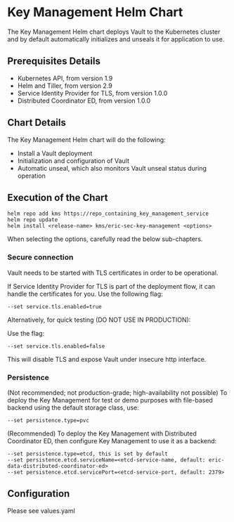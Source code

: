 # Key Management Helm Chart

The Key Management Helm chart deploys Vault to the Kubernetes cluster
and by default automatically initializes and unseals it for application to use.

## Prerequisites Details

* Kubernetes API, from version 1.9
* Helm and Tiller, from version 2.9
* Service Identity Provider for TLS, from version 1.0.0
* Distributed Coordinator ED, from version 1.0.0

## Chart Details

The Key Management Helm chart will do the following:

* Install a Vault deployment
* Initialization and configuration of Vault
* Automatic unseal, which also monitors Vault unseal status during operation

## Execution of the Chart

    helm repo add kms https://repo_containing_key_management_service
    helm repo update
    helm install <release-name> kms/eric-sec-key-management <options>

When selecting the options, carefully read the below sub-chapters.

### Secure connection

Vault needs to be started with TLS certificates in order to be operational.

If Service Identity Provider for TLS is part of the deployment flow,
it can handle the certificates for you. Use the following flag:

    --set service.tls.enabled=true

Alternatively, for quick testing (DO NOT USE IN PRODUCTION):

Use the flag:

    --set service.tls.enabled=false

This will disable TLS and expose Vault under insecure http interface.

### Persistence

(Not recommended; not production-grade; high-availability not possible)
To deploy the Key Management for test or demo purposes with
file-based backend using the default storage class, use:

    --set persistence.type=pvc

(Recommended)
To deploy the Key Management with Distributed Coordinator ED, then
configure Key Management to use it as a backend:

    --set persistence.type=etcd, this is set by default
    --set persistence.etcd.serviceName=<etcd-service-name, default: eric-data-distributed-coordinator-ed>
    --set persistence.etcd.servicePort=<etcd-service-port, default: 2379>

## Configuration

Please see values.yaml

